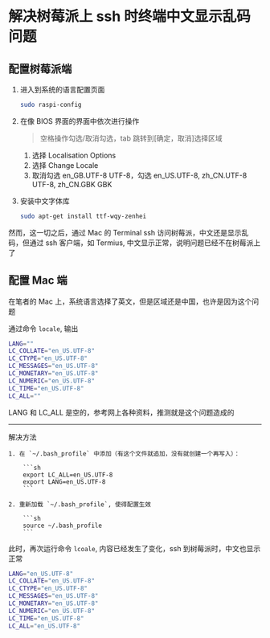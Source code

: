 # 解决树莓派上 ssh 时终端中文显示乱码问题

## 配置树莓派端

1. 进入到系统的语言配置页面

    ```sh
    sudo raspi-config
    ```

1. 在像 BIOS 界面的界面中依次进行操作

    > 空格操作勾选/取消勾选，tab 跳转到[确定，取消]选择区域

    1. 选择 Localisation Options
    2. 选择 Change Locale
    3. 取消勾选 en_GB.UTF-8 UTF-8，勾选 en_US.UTF-8, zh_CN.UTF-8 UTF-8, zh_CN.GBK GBK

1. 安装中文字体库

    ```sh
    sudo apt-get install ttf-wqy-zenhei
    ```

然而，这一切之后，通过 Mac 的 Terminal ssh 访问树莓派，中文还是显示乱码，但通过 ssh 客户端，如 Termius, 中文显示正常，说明问题已经不在树莓派上了

## 配置 Mac 端

在笔者的 Mac 上，系统语言选择了英文，但是区域还是中国，也许是因为这个问题

通过命令 `locale`, 输出

```sh
LANG=""
LC_COLLATE="en_US.UTF-8"
LC_CTYPE="en_US.UTF-8"
LC_MESSAGES="en_US.UTF-8"
LC_MONETARY="en_US.UTF-8"
LC_NUMERIC="en_US.UTF-8"
LC_TIME="en_US.UTF-8"
LC_ALL=""
```

LANG 和 LC_ALL 是空的，参考网上各种资料，推测就是这个问题造成的

---

解决方法

    1. 在 `~/.bash_profile` 中添加（有这个文件就追加，没有就创建一个再写入）：

        ```sh
        export LC_ALL=en_US.UTF-8
        export LANG=en_US.UTF-8
        ```
        
    2. 重新加载 `~/.bash_profile`, 使得配置生效

        ```sh
        source ~/.bash_profile
        ```

此时，再次运行命令 `lcoale`, 内容已经发生了变化，ssh 到树莓派时，中文也显示正常

```sh
LANG="en_US.UTF-8"
LC_COLLATE="en_US.UTF-8"
LC_CTYPE="en_US.UTF-8"
LC_MESSAGES="en_US.UTF-8"
LC_MONETARY="en_US.UTF-8"
LC_NUMERIC="en_US.UTF-8"
LC_TIME="en_US.UTF-8"
LC_ALL="en_US.UTF-8"
```



